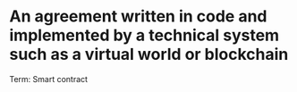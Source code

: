 # An agreement written in code and implemented by a technical system such as a virtual world or blockchain

Term: Smart contract